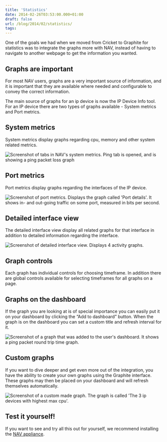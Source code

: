 ```yaml
---
title: 'Statistics'
date: 2014-02-26T03:53:00.000+01:00
draft: false
url: /blog/2014/02/statistics/
tags: 
---
```


One of the goals we had when we moved from Cricket to Graphite for statistics was to integrate the graphs more with NAV, instead of having to navigate to another webpage to get the information you wanted.

## Graphs are important

For most NAV users, graphs are a very important source of information, and it is important that they are available where needed and configurable to convey the correct information.

The main source of graphs for an ip device is now the IP Device Info tool. For an IP device there are two types of graphs available - System metrics and Port metrics.

## System metrics

System metrics display graphs regarding cpu, memory and other system related metrics.

![Screenshot of tabs in NAV's system metrics. Ping tab is opened, and is showing a ping packet loss graph](/image/blog/tumblr_inline_n1lmbzvdrw1sww2qo.png "System metrics")

## Port metrics

Port metrics display graphs regarding the interfaces of the IP device.

![Screenshot of port metrics. Displays the graph called 'Port details'. It shows in- and out-going traffic on some port, measured in bits per second.](/image/blog/tumblr_inline_n1llspazav1sww2qo.png "Port metrics")

## Detailed interface view

The detailed interface view display all related graphs for that interface in addition to detailed information regarding the interface.

![Screenshot of detailed interface view. Displays 4 activity graphs.](/image/blog/tumblr_inline_n1llt023l51sww2qo.png "Detailed interface view")

## Graph controls

Each graph has individual controls for choosing timeframe. In addition there are global controls available for selecting timeframes for all graphs on a page.

## Graphs on the dashboard

If the graph you are looking at is of special importance you can easily put it on your dashboard by clicking the “Add to dashboard” button. When the graph is on the dashboard you can set a custom title and refresh interval for it.

![Screenshot of a graph that was added to the user's dashboard. It shows a ping packet round trip time graph.](/image/blog/tumblr_inline_n1lmkclf2a1sww2qo.png "Graphs on the dashboard")

## Custom graphs

If you want to dive deeper and get even more out of the integration, you have the ability to create your own graphs using the Graphite interface. These graphs may then be placed on your dashboard and will refresh themselves automatically.

![Screenshot of a custom made graph. The graph is called 'The 3 ip devices with highest max cpu'.](/image/blog/tumblr_inline_n1lmc9sgjx1sww2qo.png "Custom graphs")

## Test it yourself!

If you want to see and try all this out for yourself, we recommend installing the [NAV appliance](https://nav.uninett.no/navappliance).
